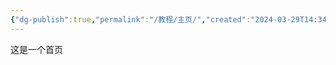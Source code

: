 ```yaml
---
{"dg-publish":true,"permalink":"/教程/主页/","created":"2024-03-29T14:34:56.008+08:00","updated":"2024-03-29T14:42:54.858+08:00"}
---
```


这是一个首页